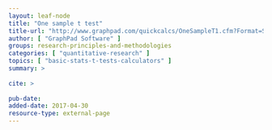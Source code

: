 ```yaml
---
layout: leaf-node
title: "One sample t test"
title-url: "http://www.graphpad.com/quickcalcs/OneSampleT1.cfm?Format=SD"
author: [ "GraphPad Software" ]
groups: research-principles-and-methodologies
categories: [ "quantitative-research" ]
topics: [ "basic-stats-t-tests-calculators" ]
summary: >
     
cite: >
     
pub-date: 
added-date: 2017-04-30
resource-type: external-page
---
```

